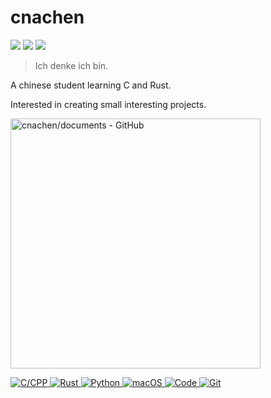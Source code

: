# cnachen

[![](https://img.shields.io/badge/-@cnachencli-008E59?style=flat-square&logo=twitter&logoColor=white)](https://twitter.com/cnachencli) [![](https://img.shields.io/badge/-cnachen.github.io-F07544?style=flat-square&logo=Blogger&logoColor=fff)](https://cnachen.github.io) [![](https://img.shields.io/badge/-cnachencli@live.cn-D13559?style=flat-square&logo=gmail&logoColor=white&labelColor=D13559)](mailto:cnachencli@live.cn)

> Ich denke ich bin.

A chinese student learning C and Rust.

Interested in creating small interesting projects.

<a href="https://github.com/cnachen/documents" target="_blank"><img src="https://gh-card.dev/repos/cnachen/documents.svg?fullname=" alt="cnachen/documents - GitHub" width="400px">

![C/CPP](https://img.shields.io/badge/-C/C++-blue?style=flat-square&logo=c%2B%2B&logoColor=white)
![Rust](https://img.shields.io/badge/-Rust-AC003B?style=flat-square&logo=rust&logoColor=white)
![Python](https://img.shields.io/badge/-Python-875A72?style=flat-square&logo=python&logoColor=white)
![macOS](https://img.shields.io/badge/-macOS-aaa?style=flat-square&logo=apple&logoColor=white)
![Code](https://img.shields.io/badge/-VS_Code-007ACC?style=flat-square&logo=visual-studio-code&logoColor=white)
![Git](https://img.shields.io/badge/-Git-F05032?style=flat-square&logo=git&logoColor=white)

<!--
![JavaScript](https://img.shields.io/badge/-JavaScript-F4D500?style=flat-square&logo=javascript&logoColor=black)
![React.js](https://img.shields.io/badge/-React.js-2A2B2D?style=flat-square&logo=react&logoColor=white)
![Go](https://img.shields.io/badge/-Go-13A4DB?style=flat-square&logo=go&logoColor=white)
![Node.js](https://img.shields.io/badge/-Node.js-8CC03E?style=flat-square&logo=node.js&logoColor=white)
![Electron](https://img.shields.io/badge/-Electron.js-00897B?style=flat-square&logo=electron&logoColor=white)
![ArchLinux](https://img.shields.io/badge/-Arch_Linux-DD4814?style=flat-square&logo=archlinux&logoColor=white)
![Windows](https://img.shields.io/badge/-Windows-0078D6?style=flat-square&logo=microsoft&logoColor=white)
![Docker](https://img.shields.io/badge/-Docker-2496ed?style=flat-square&logo=Docker&logoColor=white)
-->

<!--
## Stats
![GitHub Readme Stats][ReadmeStats-Image]

[ReadmeStats-Image]: https://github-readme-stats.vercel.app/api?username=cnachen&show_icons=true&bg_color=ffffff&text_color=718096&hide_title=true "GitHub Readme Stats"
-->
